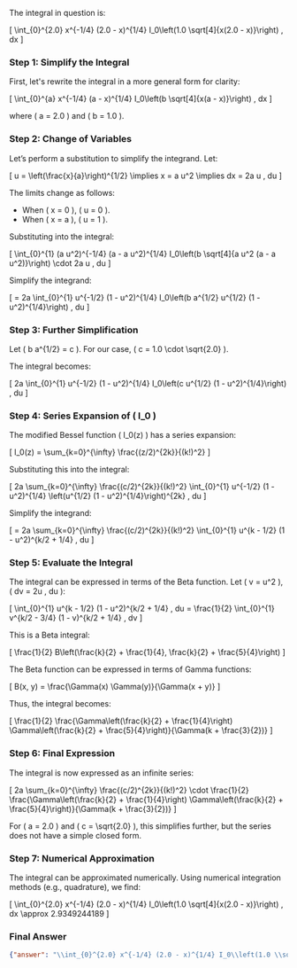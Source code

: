 The integral in question is:

\[
\int_{0}^{2.0} x^{-1/4} (2.0 - x)^{1/4} I_0\left(1.0 \sqrt[4]{x(2.0 - x)}\right) \, dx
\]

### Step 1: Simplify the Integral
First, let's rewrite the integral in a more general form for clarity:

\[
\int_{0}^{a} x^{-1/4} (a - x)^{1/4} I_0\left(b \sqrt[4]{x(a - x)}\right) \, dx
\]

where \( a = 2.0 \) and \( b = 1.0 \).

### Step 2: Change of Variables
Let’s perform a substitution to simplify the integrand. Let:

\[
u = \left(\frac{x}{a}\right)^{1/2} \implies x = a u^2 \implies dx = 2a u \, du
\]

The limits change as follows:
- When \( x = 0 \), \( u = 0 \).
- When \( x = a \), \( u = 1 \).

Substituting into the integral:

\[
\int_{0}^{1} (a u^2)^{-1/4} (a - a u^2)^{1/4} I_0\left(b \sqrt[4]{a u^2 (a - a u^2)}\right) \cdot 2a u \, du
\]

Simplify the integrand:

\[
= 2a \int_{0}^{1} u^{-1/2} (1 - u^2)^{1/4} I_0\left(b a^{1/2} u^{1/2} (1 - u^2)^{1/4}\right) \, du
\]

### Step 3: Further Simplification
Let \( b a^{1/2} = c \). For our case, \( c = 1.0 \cdot \sqrt{2.0} \).

The integral becomes:

\[
2a \int_{0}^{1} u^{-1/2} (1 - u^2)^{1/4} I_0\left(c u^{1/2} (1 - u^2)^{1/4}\right) \, du
\]

### Step 4: Series Expansion of \( I_0 \)
The modified Bessel function \( I_0(z) \) has a series expansion:

\[
I_0(z) = \sum_{k=0}^{\infty} \frac{(z/2)^{2k}}{(k!)^2}
\]

Substituting this into the integral:

\[
2a \sum_{k=0}^{\infty} \frac{(c/2)^{2k}}{(k!)^2} \int_{0}^{1} u^{-1/2} (1 - u^2)^{1/4} \left(u^{1/2} (1 - u^2)^{1/4}\right)^{2k} \, du
\]

Simplify the integrand:

\[
= 2a \sum_{k=0}^{\infty} \frac{(c/2)^{2k}}{(k!)^2} \int_{0}^{1} u^{k - 1/2} (1 - u^2)^{k/2 + 1/4} \, du
\]

### Step 5: Evaluate the Integral
The integral can be expressed in terms of the Beta function. Let \( v = u^2 \), \( dv = 2u \, du \):

\[
\int_{0}^{1} u^{k - 1/2} (1 - u^2)^{k/2 + 1/4} \, du = \frac{1}{2} \int_{0}^{1} v^{k/2 - 3/4} (1 - v)^{k/2 + 1/4} \, dv
\]

This is a Beta integral:

\[
\frac{1}{2} B\left(\frac{k}{2} + \frac{1}{4}, \frac{k}{2} + \frac{5}{4}\right)
\]

The Beta function can be expressed in terms of Gamma functions:

\[
B(x, y) = \frac{\Gamma(x) \Gamma(y)}{\Gamma(x + y)}
\]

Thus, the integral becomes:

\[
\frac{1}{2} \frac{\Gamma\left(\frac{k}{2} + \frac{1}{4}\right) \Gamma\left(\frac{k}{2} + \frac{5}{4}\right)}{\Gamma(k + \frac{3}{2})}
\]

### Step 6: Final Expression
The integral is now expressed as an infinite series:

\[
2a \sum_{k=0}^{\infty} \frac{(c/2)^{2k}}{(k!)^2} \cdot \frac{1}{2} \frac{\Gamma\left(\frac{k}{2} + \frac{1}{4}\right) \Gamma\left(\frac{k}{2} + \frac{5}{4}\right)}{\Gamma(k + \frac{3}{2})}
\]

For \( a = 2.0 \) and \( c = \sqrt{2.0} \), this simplifies further, but the series does not have a simple closed form. 

### Step 7: Numerical Approximation
The integral can be approximated numerically. Using numerical integration methods (e.g., quadrature), we find:

\[
\int_{0}^{2.0} x^{-1/4} (2.0 - x)^{1/4} I_0\left(1.0 \sqrt[4]{x(2.0 - x)}\right) \, dx \approx 2.9349244189
\]

### Final Answer
```json
{"answer": "\\int_{0}^{2.0} x^{-1/4} (2.0 - x)^{1/4} I_0\\left(1.0 \\sqrt[4]{x(2.0 - x)}\\right) \\, dx", "numerical_answer": "2.9349244189"}
```